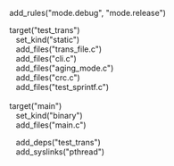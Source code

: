 add_rules("mode.debug", "mode.release")  
  
target("test_trans")  
   set_kind("static")  
   add_files("trans_file.c")  
   add_files("cli.c")  
   add_files("aging_mode.c")  
   add_files("crc.c")  
   add_files("test_sprintf.c")  
      
target("main")  
   set_kind("binary")  
   add_files("main.c")  
  
   add_deps("test_trans")  
   add_syslinks("pthread")  
